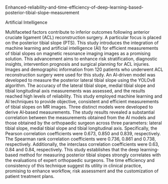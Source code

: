 Enhanced-reliability-and-time-efficiency-of-deep-learning-based-posterior-tibial-slope-measurement

Artificial Intelligence

Multifaceted factors contribute to inferior outcomes following anterior cruciate ligament (ACL) reconstruction surgery. A particular focus is placed on the posterior tibial slope (PTS). This study introduces the integration of machine learning and artificial intelligence (AI) for efficient measurements of tibial slopes on magnetic resonance imaging images as a promising solution. This advancement aims to enhance risk stratification, diagnostic insights, intervention prognosis and surgical planning for ACL injuries. Images and demographic information from 120 patients who underwent ACL reconstruction surgery were used for this study. An AI‐driven model was developed to measure the posterior lateral tibial slope using the YOLOv8 algorithm. The accuracy of the lateral tibial slope, medial tibial slope and tibial longitudinal axis measurements was assessed, and the results reached high levels of reliability. This study employed machine learning and AI techniques to provide objective, consistent and efficient measurements of tibial slopes on MR images. Three distinct models were developed to derive AI‐based measurements. The study results revealed a substantial correlation between the measurements obtained from the AI models and those obtained by the orthopaedic surgeon across three parameters: lateral tibial slope, medial tibial slope and tibial longitudinal axis. Specifically, the Pearson correlation coefficients were 0.673, 0.850 and 0.839, respectively. The Spearman rank correlation coefficients were 0.736, 0.861 and 0.738, respectively. Additionally, the interclass correlation coefficients were 0.63, 0.84 and 0.84, respectively. This study establishes that the deep learning‐based method for measuring posterior tibial slopes strongly correlates with the evaluations of expert orthopaedic surgeons. The time efficiency and consistency of this technique suggest its utility in clinical practice, promising to enhance workflow, risk assessment and the customization of patient treatment plans.
